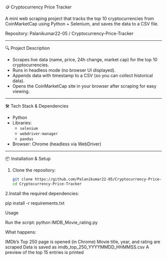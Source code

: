 🪙 Cryptocurrency Price Tracker

A mini web scraping project that tracks the top 10 cryptocurrencies from CoinMarketCap using Python + Selenium, and saves the data to a CSV file.  

Repository: Palanikumar22-05 / Cryptocurrency-Price-Tracker

---

 🔍 Project Description

- Scrapes live data (name, price, 24h change, market cap) for the top 10 cryptocurrencies.  
- Runs in headless mode (no browser UI displayed).  
- Appends data with timestamp to a CSV (so you can collect historical data).  
- Opens the CoinMarketCap site in your browser after scraping for easy viewing.

---

 🛠 Tech Stack & Dependencies

- Python  
- Libraries:
  - `selenium`
  - `webdriver-manager`
  - `pandas`  
- Browser: Chrome (headless via WebDriver)  

---

📦 Installation & Setup

1. Clone the repository:  
   ```bash
   git clone https://github.com/Palanikumar22-05/Cryptocurrency-Price-Tracker.git
   cd Cryptocurrency-Price-Tracker

2.Install the required dependencies:

pip install -r requirements.txt

 Usage

Run the script:
python IMDB_Movie_rating.py


What happens:

IMDb’s Top 250 page is opened (in Chrome)
Movie title, year, and rating are scraped
Data is saved as imdb_top_250_YYYYMMDD_HHMMSS.csv
A preview of the top 15 entries is printed
